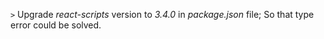 `>` Upgrade _react-scripts_ version to _3.4.0_ in _package.json_ file; So that type error could be solved.
